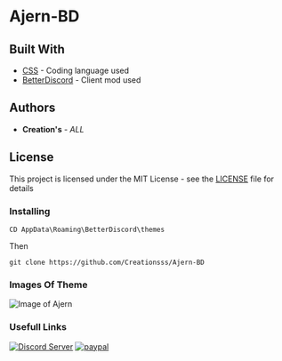 # Ajern-BD

## Built With

* [CSS](https://www.w3schools.com/css/) - Coding language used
* [BetterDiscord](https://www.betterdiscord.net/) - Client mod used

## Authors

* **Creation's** - *ALL*

## License

This project is licensed under the MIT License - see the [LICENSE](LICENSE) file for details

### Installing

```
CD AppData\Roaming\BetterDiscord\themes
```

Then

```
git clone https://github.com/Creationsss/Ajern-BD
```
### Images Of Theme

![Image of Ajern](https://i.imgur.com/JFYTZn7.png)

### Usefull Links
[![Discord Server](https://discordapp.com/api/guilds/748277853942186136/widget.png?style=banner2)](https://discord.gg/kZkExZC)
[![paypal](https://www.paypalobjects.com/en_US/i/btn/btn_donateCC_LG.gif)](https://www.paypal.com/donate/?token=aPqtNewHmuwkeaoq7B96gOpwxOUgBs7_9vUtVR6oAXksKUzRhyKd-ylcNavFNFvQvvxubayxzRaCp-ID&fromUL=false)

